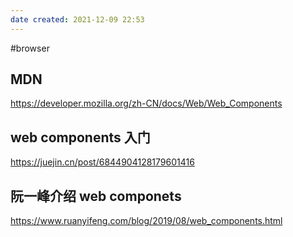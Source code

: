 ```yaml
---
date created: 2021-12-09 22:53
---
```


#browser
## MDN
<https://developer.mozilla.org/zh-CN/docs/Web/Web_Components>
## web components 入门
<https://juejin.cn/post/6844904128179601416>
## 阮一峰介绍 web componets
<https://www.ruanyifeng.com/blog/2019/08/web_components.html>
